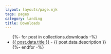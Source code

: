 ```yaml
---
layout: layouts/page.njk
tags: pages
category: landing
title: Downloads
---
```


<ul>
{%- for post in collections.downloads -%}
<li><a href='{{ post.url }}'>{{ post.data.title }}</a>  - {{ post.data.description }}</li>
 {%- endfor -%}
  
</ul>
